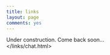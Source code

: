 ```yaml
---
title: links
layout: page
comments: yes
---
```

	
Under construction. Come back soon...      
</links/chat.html>

